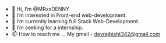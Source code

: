 - 👋 Hi, I’m @MRxxDENNY
- 👀 I’m interested in Front-end web-development.
- 🌱 I’m currently learning full Stack Web-Development.
- 💞️ I’m seeking for a internship.
- 📫 How to reach me ... My gmail - devrajbisht342@gmail.com

<!---
MRxxDENNY/MRxxDENNY is a ✨ special ✨ repository because its `README.md` (this file) appears on your GitHub profile.
You can click the Preview link to take a look at your changes.
--->
